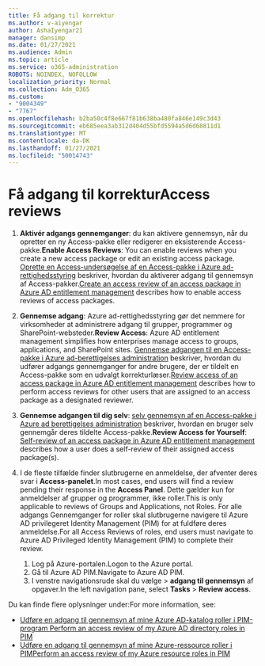 ```yaml
---
title: Få adgang til korrektur
ms.author: v-aiyengar
author: AshaIyengar21
manager: dansimp
ms.date: 01/27/2021
ms.audience: Admin
ms.topic: article
ms.service: o365-administration
ROBOTS: NOINDEX, NOFOLLOW
localization_priority: Normal
ms.collection: Adm_O365
ms.custom:
- "9004349"
- "7767"
ms.openlocfilehash: b2ba50c4f8e667f81b638ba480fa846e149c3d43
ms.sourcegitcommit: eb685eea3ab312d404d55bfd5594a5d6d68811d1
ms.translationtype: MT
ms.contentlocale: da-DK
ms.lasthandoff: 01/27/2021
ms.locfileid: "50014743"
---
```

# <a name="access-reviews"></a><span data-ttu-id="28a07-102">Få adgang til korrektur</span><span class="sxs-lookup"><span data-stu-id="28a07-102">Access reviews</span></span>

1. <span data-ttu-id="28a07-103">**Aktivér adgangs gennemganger**: du kan aktivere gennemsyn, når du opretter en ny Access-pakke eller redigerer en eksisterende Access-pakke.</span><span class="sxs-lookup"><span data-stu-id="28a07-103">**Enable Access Reviews**: You can enable reviews when you create a new access package or edit an existing access package.</span></span> <span data-ttu-id="28a07-104">[Oprette en Access-undersøgelse af en Access-pakke i Azure ad-rettighedsstyring](https://docs.microsoft.com/azure/active-directory/governance/entitlement-management-access-reviews-create) beskriver, hvordan du aktiverer adgang til gennemsyn af Access-pakker.</span><span class="sxs-lookup"><span data-stu-id="28a07-104">[Create an access review of an access package in Azure AD entitlement management](https://docs.microsoft.com/azure/active-directory/governance/entitlement-management-access-reviews-create) describes how to enable access reviews of access packages.</span></span>

1. <span data-ttu-id="28a07-105">**Gennemse adgang**: Azure ad-rettighedsstyring gør det nemmere for virksomheder at administrere adgang til grupper, programmer og SharePoint-websteder.</span><span class="sxs-lookup"><span data-stu-id="28a07-105">**Review Access**: Azure AD entitlement management simplifies how enterprises manage access to groups, applications, and SharePoint sites.</span></span> <span data-ttu-id="28a07-106">[Gennemse adgangen til en Access-pakke i Azure ad-berettigelses administration](https://docs.microsoft.com/azure/active-directory/governance/entitlement-management-access-reviews-create) beskriver, hvordan du udfører adgangs gennemganger for andre brugere, der er tildelt en Access-pakke som en udvalgt korrekturlæser.</span><span class="sxs-lookup"><span data-stu-id="28a07-106">[Review access of an access package in Azure AD entitlement management](https://docs.microsoft.com/azure/active-directory/governance/entitlement-management-access-reviews-create) describes how to perform access reviews for other users that are assigned to an access package as a designated reviewer.</span></span>

1. <span data-ttu-id="28a07-107">**Gennemse adgangen til dig selv**: [selv gennemsyn af en Access-pakke i Azure ad berettigelses administration](https://docs.microsoft.com/azure/active-directory/governance/entitlement-management-access-reviews-self-review) beskriver, hvordan en bruger selv gennemgår deres tildelte Access-pakke.</span><span class="sxs-lookup"><span data-stu-id="28a07-107">**Review Access for Yourself**: [Self-review of an access package in Azure AD entitlement management](https://docs.microsoft.com/azure/active-directory/governance/entitlement-management-access-reviews-self-review) describes how a user does a self-review of their assigned access package(s).</span></span>

1. <span data-ttu-id="28a07-108">I de fleste tilfælde finder slutbrugerne en anmeldelse, der afventer deres svar i **Access-panelet**.</span><span class="sxs-lookup"><span data-stu-id="28a07-108">In most cases, end users will find a review pending their response in the **Access Panel**.</span></span> <span data-ttu-id="28a07-109">Dette gælder kun for anmeldelser af grupper og programmer, ikke roller.</span><span class="sxs-lookup"><span data-stu-id="28a07-109">This is only applicable to reviews of Groups and Applications, not Roles.</span></span> <span data-ttu-id="28a07-110">For alle adgangs Gennemganger for roller skal slutbrugerne navigere til Azure AD privilegeret Identity Management (PIM) for at fuldføre deres anmeldelse.</span><span class="sxs-lookup"><span data-stu-id="28a07-110">For all Access Reviews of roles, end users must navigate to Azure AD Privileged Identity Management (PIM) to complete their review.</span></span>

    1. <span data-ttu-id="28a07-111">Log på Azure-portalen.</span><span class="sxs-lookup"><span data-stu-id="28a07-111">Logon to the Azure portal.</span></span>
    2. <span data-ttu-id="28a07-112">Gå til Azure AD PIM.</span><span class="sxs-lookup"><span data-stu-id="28a07-112">Navigate to Azure AD PIM.</span></span>
    3. <span data-ttu-id="28a07-113">I venstre navigationsrude skal du vælge   >  **adgang til gennemsyn** af opgaver.</span><span class="sxs-lookup"><span data-stu-id="28a07-113">In the left navigation pane, select **Tasks** > **Review access**.</span></span>
    
<span data-ttu-id="28a07-114">Du kan finde flere oplysninger under:</span><span class="sxs-lookup"><span data-stu-id="28a07-114">For more information, see:</span></span>

- [<span data-ttu-id="28a07-115">Udføre en adgang til gennemsyn af mine Azure AD-katalog roller i PIM-program </span><span class="sxs-lookup"><span data-stu-id="28a07-115">Perform an access review of my Azure AD directory roles in PIM </span></span>](https://docs.microsoft.com/azure/active-directory/privileged-identity-management/pim-how-to-perform-security-review/)
- [<span data-ttu-id="28a07-116">Udføre en adgang til gennemsyn af mine Azure-ressource roller i PIM</span><span class="sxs-lookup"><span data-stu-id="28a07-116">Perform an access review of my Azure resource roles in PIM</span></span>](https://docs.microsoft.com/azure/active-directory/privileged-identity-management/pim-resource-roles-perform-access-review/)